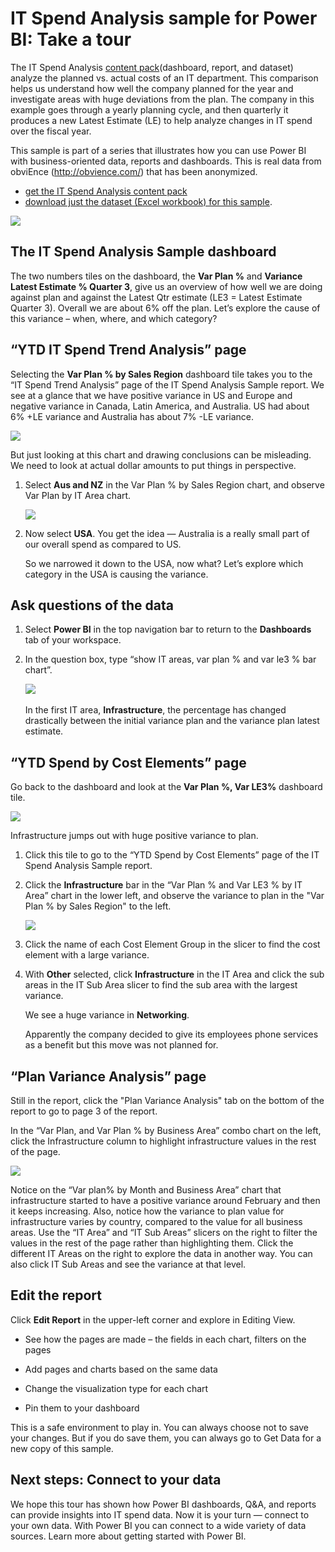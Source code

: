 <properties
   pageTitle="IT Spend Analysis sample for Power BI: Take a tour"
   description="IT Spend Analysis sample for Power BI: Take a tour"
   services="powerbi"
   documentationCenter=""
   authors="mihart"
   manager="erikre"
   backup=""
   editor=""
   tags=""
   qualityFocus="no"
   qualityDate=""/>

<tags
   ms.service="powerbi"
   ms.devlang="NA"
   ms.topic="article"
   ms.tgt_pltfrm="NA"
   ms.workload="powerbi"
   ms.date="04/27/2017"
   ms.author="amac"/>

# IT Spend Analysis sample for Power BI: Take a tour

The IT Spend Analysis [content pack](powerbi-service-organizational-content-packs-introduction.md)(dashboard, report, and dataset) analyze the planned vs. actual costs of an IT department. This comparison helps us understand how well the company planned for the year and investigate areas with huge deviations from the plan. The company in this example goes through a yearly planning cycle, and then quarterly it produces a new Latest Estimate (LE) to help analyze changes in IT spend over the fiscal year.

This sample is part of a series that illustrates how you can use Power BI with business-oriented data, reports and dashboards. This is real data from obviEnce (<http://obvience.com/>) that has been anonymized.

-   [get the IT Spend Analysis content pack](powerbi-sample-tutorial-connect-to-the-samples.md)
-   [download just the dataset (Excel workbook) for this sample](powerbi-service-sample-datasets.md).

![](media/powerbi-sample-it-spend-analysis-take-a-tour/IT1.png)

## The IT Spend Analysis Sample dashboard

The two numbers tiles on the dashboard, the **Var Plan %** and **Variance Latest Estimate % Quarter 3**, give us an overview of how well we are doing against plan and against the Latest Qtr estimate (LE3 = Latest Estimate Quarter 3). Overall we are about 6% off the plan. Let’s explore the cause of this variance – when, where, and which category?

## “YTD IT Spend Trend Analysis” page

Selecting the **Var Plan % by Sales Region** dashboard tile takes you to the “IT Spend Trend Analysis” page of the IT Spend Analysis Sample report. We see at a glance that we have positive variance in US and Europe and negative variance in Canada, Latin America, and Australia. US had about 6% +LE variance and Australia has about 7% -LE variance.

![](media/powerbi-sample-it-spend-analysis-take-a-tour/IT2.png)

But just looking at this chart and drawing conclusions can be misleading. We need to look at actual dollar amounts to put things in perspective.

1.  Select **Aus and NZ**﻿ in the Var Plan % by Sales Region chart, and observe Var Plan by IT Area chart. 

    ![](media/powerbi-sample-it-spend-analysis-take-a-tour/IT3.png)

2.  Now select **USA**. You get the idea — Australia is a really small part of our overall spend as compared to US.

     So we narrowed it down to the USA, now what? Let’s explore which category in the USA is causing the variance.

## Ask questions of the data

1.  Select **Power BI** in the top navigation bar to return to the **Dashboards** tab of your workspace.

2.  In the question box, type “show IT areas, var plan % and var le3 % bar chart”.

    ![](media/powerbi-sample-it-spend-analysis-take-a-tour/IT4.png) 

    In the first IT area, **Infrastructure**, the percentage has changed drastically between the initial variance plan and the variance plan latest estimate.

## “YTD Spend by Cost Elements” page

Go back to the dashboard and look at the **Var Plan %, Var LE3%** dashboard tile.

![](media/powerbi-sample-it-spend-analysis-take-a-tour/IT5.png)

Infrastructure jumps out with huge positive variance to plan.

1.  Click this tile to go to the “YTD Spend by Cost Elements” page of the IT Spend Analysis Sample report.

2.  Click the **Infrastructure** bar in the “Var Plan % and Var LE3 % by IT Area” chart in the lower left, and observe the variance to plan in the "Var Plan % by Sales Region" to the left.

     ![](media/powerbi-sample-it-spend-analysis-take-a-tour/IT6.png)

3.  Click the name of each Cost Element Group in the slicer to find the cost element with a large variance.

4.  With **Other** selected, click **Infrastructure** in the IT Area and click the sub areas in the IT Sub Area slicer to find the sub area with the largest variance.  

    We see a huge variance in **Networking**.

    Apparently the company decided to give its employees phone services as a benefit but this move was not planned for. 

## “Plan Variance Analysis” page

Still in the report, click the "Plan Variance Analysis" tab on the bottom of the report to go to page 3 of the report.

In the “Var Plan, and Var Plan % by Business Area” combo chart on the left, click the Infrastructure column to highlight infrastructure values in the rest of the page.

![](media/powerbi-sample-it-spend-analysis-take-a-tour/IT7.png)

Notice on the “Var plan% by Month and Business Area” chart that infrastructure started to have a positive variance around February and then it keeps increasing. Also, notice how the variance to plan value for infrastructure varies by country, compared to the value for all business areas. Use the “IT Area” and “IT Sub Areas” slicers on the right to filter the values in the rest of the page rather than highlighting them. Click the different IT Areas on the right to explore the data in another way. You can also click IT Sub Areas and see the variance at that level.

## Edit the report

Click **Edit Report** in the upper-left corner and explore in Editing View.

-   See how the pages are made – the fields in each chart, filters on the pages

-   Add pages and charts based on the same data

-   Change the visualization type for each chart

-   Pin them to your dashboard

This is a safe environment to play in. You can always choose not to save your changes. But if you do save them, you can always go to Get Data for a new copy of this sample.

## Next steps: Connect to your data

We hope this tour has shown how Power BI dashboards, Q&A, and reports can provide insights into IT spend data. Now it is your turn — connect to your own data. With Power BI you can connect to a wide variety of data sources. Learn more about getting started with Power BI.
